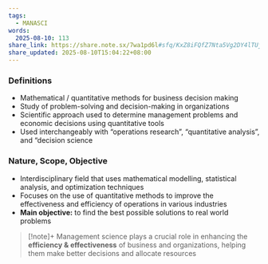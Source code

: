 ```yaml
---
tags:
  - MANASCI
words:
  2025-08-10: 113
share_link: https://share.note.sx/7wa1pd6l#sfq/KxZ8iFQfZ7Nta5Vg2DY4lTUjoSjyYPuOufdtqqM
share_updated: 2025-08-10T15:04:22+08:00
---
```


### Definitions
- Mathematical / quantitative methods for business decision making
- Study of problem-solving and decision-making in organizations    
- Scientific approach used to determine management problems and economic decisions using quantitative tools    
- Used interchangeably with “operations research”, “quantitative analysis”, and “decision science

### Nature, Scope, Objective
- Interdisciplinary field that uses mathematical modelling, statistical analysis, and optimization techniques
- Focuses on the use of quantitative methods to improve the effectiveness and efficiency of operations in various industries
- **Main objective:** to find the best possible solutions to real world problems

> [!note]+
> Management science plays a crucial role in enhancing the **efficiency & effectiveness** of business and organizations, helping them make better decisions and allocate resources
